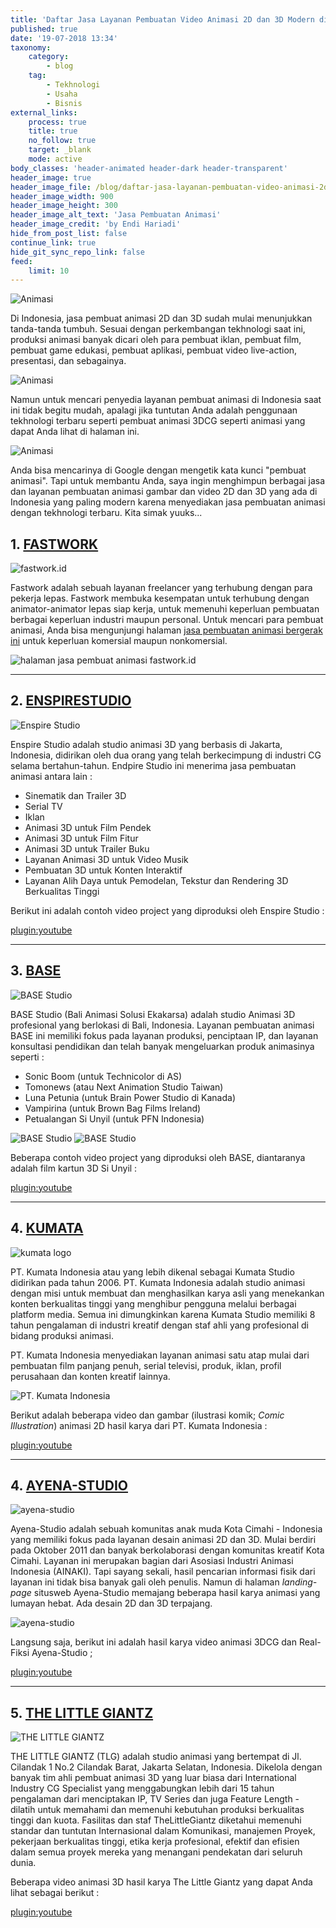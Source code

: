 ```yaml
---
title: 'Daftar Jasa Layanan Pembuatan Video Animasi 2D dan 3D Modern di Indonesia'
published: true
date: '19-07-2018 13:34'
taxonomy:
    category:
        - blog
    tag:
        - Tekhnologi
        - Usaha
        - Bisnis
external_links:
    process: true
    title: true
    no_follow: true
    target: _blank
    mode: active
body_classes: 'header-animated header-dark header-transparent'
header_image: true
header_image_file: /blog/daftar-jasa-layanan-pembuatan-video-animasi-2d-dan-3d-modern-di-indonesia/animasi.png
header_image_width: 900
header_image_height: 300
header_image_alt_text: 'Jasa Pembuatan Animasi'
header_image_credit: 'by Endi Hariadi'
hide_from_post_list: false
continue_link: true
hide_git_sync_repo_link: false
feed:
    limit: 10
---
```


![Animasi](https://media.giphy.com/media/LMF6seZ7EyDEjoNtaP/giphy.gif "Contoh Animasi 3D Produksi Artner-CG")

Di Indonesia, jasa pembuat animasi 2D dan 3D sudah mulai menunjukkan tanda-tanda tumbuh. Sesuai dengan perkembangan tekhnologi saat ini, produksi animasi banyak dicari oleh para pembuat iklan, pembuat film, pembuat game edukasi, pembuat aplikasi, pembuat video live-action, presentasi, dan sebagainya.

![Animasi](https://media.giphy.com/media/QvSQUmUCwCYyjtiBup/giphy.gif)

Namun untuk mencari penyedia layanan pembuat animasi di Indonesia saat ini tidak begitu mudah, apalagi jika tuntutan Anda adalah penggunaan tekhnologi terbaru seperti pembuat animasi 3DCG seperti animasi yang dapat Anda lihat di halaman ini.

![Animasi](https://media.giphy.com/media/joYf3D57p1WfyfyLr6/giphy.gif)

Anda bisa mencarinya di Google dengan mengetik kata kunci "pembuat animasi". Tapi untuk membantu Anda, saya ingin menghimpun berbagai jasa dan layanan pembuatan animasi gambar dan video 2D dan 3D yang ada di Indonesia yang paling modern karena menyediakan jasa pembuatan animasi dengan tekhnologi terbaru. Kita simak yuuks...


## 1. [FASTWORK](https://fastwork.id/)

![fastwork.id](https://i.imgur.com/zKeQ22E.png "Fastwork")

Fastwork adalah sebuah layanan freelancer yang terhubung dengan para pekerja lepas. Fastwork membuka kesempatan untuk terhubung dengan animator-animator lepas siap kerja, untuk memenuhi keperluan pembuatan berbagai keperluan industri maupun personal. Untuk mencari para pembuat animasi, Anda bisa mengunjungi halaman [jasa pembuatan animasi bergerak ini](https://fastwork.id/3d-animation) untuk keperluan komersial maupun nonkomersial.

![halaman jasa pembuat animasi fastwork.id](https://i.imgur.com/K14daPk.png)

---

## 2. [ENSPIRESTUDIO](http://www.enspirestudio.com/)

![](https://i.imgur.com/y8KzlUl.png "Enspire Studio")

Enspire Studio adalah studio animasi 3D yang berbasis di Jakarta, Indonesia, didirikan oleh dua orang yang telah berkecimpung di industri CG selama bertahun-tahun. Endpire Studio ini menerima jasa pembuatan animasi antara lain :

* Sinematik dan Trailer 3D
* Serial TV
* Iklan
* Animasi 3D untuk Film Pendek
* Animasi 3D untuk Film Fitur
* Animasi 3D untuk Trailer Buku
* Layanan Animasi 3D untuk Video Musik
* Pembuatan 3D untuk Konten Interaktif
* Layanan Alih Daya untuk Pemodelan, Tekstur dan Rendering 3D Berkualitas Tinggi

Berikut ini adalah contoh video project yang diproduksi oleh Enspire Studio :

[plugin:youtube](https://youtu.be/ltw3d4snTxY)

---

## 3. [BASE](https://www.base-indonesia.com/)

![](https://i.imgur.com/trpleX8.png "BASE Studio")

BASE Studio (Bali Animasi Solusi Ekakarsa) adalah studio Animasi 3D profesional yang berlokasi di Bali, Indonesia. Layanan pembuatan animasi BASE ini memiliki fokus pada layanan produksi, penciptaan IP, dan layanan konsultasi pendidikan dan telah banyak mengeluarkan produk animasinya seperti :

* Sonic Boom (untuk Technicolor di AS)
* Tomonews (atau Next Animation Studio Taiwan)
* Luna Petunia (untuk Brain Power Studio di Kanada)
* Vampirina (untuk Brown Bag Films Ireland)
* Petualangan Si Unyil (untuk PFN Indonesia)

![](https://i.imgur.com/AjC37Zu.jpg?1 "BASE Studio")
![](https://i.imgur.com/umWeJeJ.jpg "BASE Studio")

Beberapa contoh video project yang diproduksi oleh BASE, diantaranya adalah film kartun 3D Si Unyil :

[plugin:youtube](https://youtu.be/y4hy5r7zPpw)

---

## 4. [KUMATA](https://www.kumata-studio.com/)

![kumata logo](https://i.imgur.com/FeeUaCl.png)

PT. Kumata Indonesia atau yang lebih dikenal sebagai Kumata Studio didirikan pada tahun 2006. PT. Kumata Indonesia adalah studio animasi dengan misi untuk membuat dan menghasilkan karya asli yang menekankan konten berkualitas tinggi yang menghibur pengguna melalui berbagai platform media. Semua ini dimungkinkan karena Kumata Studio memiliki 8 tahun pengalaman di industri kreatif dengan staf ahli yang profesional di bidang produksi animasi.

PT. Kumata Indonesia menyediakan layanan animasi satu atap mulai dari pembuatan film panjang penuh, serial televisi, produk, iklan, profil perusahaan dan konten kreatif lainnya.

![](https://i.imgur.com/ydrrScT.png "PT. Kumata Indonesia")

Berikut adalah beberapa video dan gambar (ilustrasi komik; _Comic Illustration_) animasi 2D hasil karya dari PT. Kumata Indonesia :

[plugin:youtube](https://youtu.be/Yv5ffZAtDJo)

---

## 4. [AYENA-STUDIO](https://www.ayena-studio.com/)

![ayena-studio](https://i.imgur.com/QQkA3Iw.png "ayena-studio")

Ayena-Studio adalah sebuah komunitas anak muda Kota Cimahi - Indonesia yang memiliki fokus pada layanan desain animasi 2D dan 3D. Mulai berdiri pada Oktober 2011 dan banyak berkolaborasi dengan komunitas kreatif Kota Cimahi. Layanan ini merupakan bagian dari Asosiasi Industri Animasi Indonesia (AINAKI). Tapi sayang sekali, hasil pencarian informasi fisik dari layanan ini tidak bisa banyak gali oleh penulis. Namun di halaman _landing-page_ situsweb Ayena-Studio memajang beberapa hasil karya animasi yang lumayan hebat. Ada desain 2D dan 3D terpajang.

![](https://i.imgur.com/FZOBDdd.png "ayena-studio")

Langsung saja, berikut ini adalah hasil karya video animasi 3DCG dan Real-Fiksi Ayena-Studio ;

[plugin:youtube](https://youtu.be/ad1d2-hySfE)

---

## 5. [THE LITTLE GIANTZ](http://www.thelittlegiantz.com/)

![THE LITTLE GIANTZ](https://i.imgur.com/hvPSymN.png "THE LITTLE GIANTZ")

THE LITTLE GIANTZ (TLG) adalah studio animasi yang bertempat di Jl. Cilandak 1 No.2 Cilandak Barat, Jakarta Selatan, Indonesia. Dikelola dengan banyak tim ahli pembuat animasi 3D yang luar biasa dari International Industry CG Specialist yang menggabungkan lebih dari 15 tahun pengalaman dari menciptakan IP, TV Series dan juga Feature Length - dilatih untuk memahami dan memenuhi kebutuhan produksi berkualitas tinggi dan kuota. Fasilitas dan staf TheLittleGiantz diketahui memenuhi standar dan tuntutan Internasional dalam Komunikasi, manajemen Proyek, pekerjaan berkualitas tinggi, etika kerja profesional, efektif dan efisien dalam semua proyek mereka yang menangani pendekatan dari seluruh dunia.

Beberapa video animasi 3D hasil karya The Little Giantz yang dapat Anda lihat sebagai berikut :

[plugin:youtube](https://youtu.be/lkUegyYgpys)